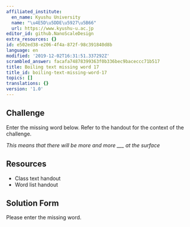 ```yaml
---
affiliated_institute:
  en_name: Kyushu University
  name: "\u4E5D\u5DDE\u5927\u5B66"
  url: https://www.kyushu-u.ac.jp
editor_id: github.NanoScaleDesign
extra_resources: {}
id: e502ed38-e206-4f4a-872f-98c391840d8b
language: en
modified: '2019-12-02T16:31:51.337292Z'
scrambled_answer: facafa74878399363f0b336bec9baceccc71b517
title: Boiling text missing word 17
title_id: boiling-text-missing-word-17
topics: []
translations: {}
version: '1.0'
---
```


## Challenge
Enter the missing word below. Refer to the handout for the context of the challenge.

*This means that there will be more and more ___ at the surface*


## Resources
- Class text handout
- Word list handout


## Solution Form
Please enter the missing word.
